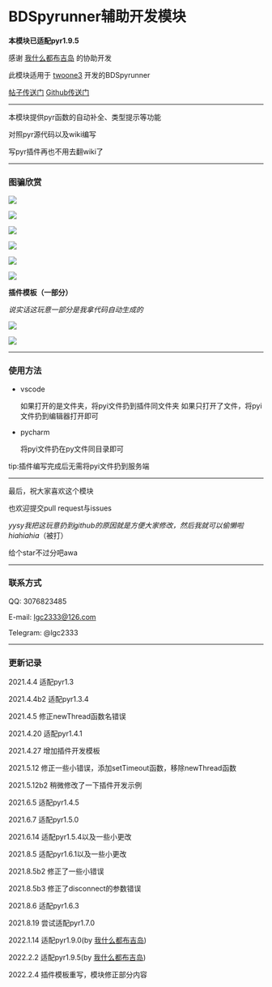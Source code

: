 # BDSpyrunner辅助开发模块

**本模块已适配pyr1.9.5**

感谢 [我什么都布吉岛](https://github.com/The-Flash5) 的协助开发

此模块适用于 [twoone3](https://github.com/twoone-3) 开发的BDSpyrunner

[帖子传送门](https://www.minebbs.com/threads/bdspyrunner-python.5949)
[Github传送门](https://github.com/twoone-3/BDSpyrunner)

----

本模块提供pyr函数的自动补全、类型提示等功能

对照pyr源代码以及wiki编写

写pyr插件再也不用去翻wiki了

----

### 图骗欣赏

![](./readme/module1.png)

![](./readme/module2.png)

![](./readme/module3.png)

![](./readme/module4.png)

![](./readme/module5.png)

![](./readme/module6.png)

**插件模板（一部分）**

*说实话这玩意一部分是我拿代码自动生成的*

![](./readme/plugin_example1.png)

![](./readme/plugin_example2.png)

----

### 使用方法

- vscode

  如果打开的是文件夹，将pyi文件扔到插件同文件夹 如果只打开了文件，将pyi文件扔到编辑器打开即可


- pycharm

  将pyi文件扔在py文件同目录即可

tip:插件编写完成后无需将pyi文件扔到服务端

----

最后，祝大家喜欢这个模块

也欢迎提交pull request与issues

*yysy我把这玩意扔到github的原因就是方便大家修改，然后我就可以偷懒啦hiahiahia*（被打）

给个star不过分吧awa

---

### 联系方式

QQ: 3076823485

E-mail: lgc2333@126.com

Telegram: @lgc2333

----

### 更新记录

2021.4.4 适配pyr1.3

2021.4.4b2 适配pyr1.3.4

2021.4.5 修正newThread函数名错误

2021.4.20 适配pyr1.4.1

2021.4.27 增加插件开发模板

2021.5.12 修正一些小错误，添加setTimeout函数，移除newThread函数

2021.5.12b2 稍微修改了一下插件开发示例

2021.6.5 适配pyr1.4.5

2021.6.7 适配pyr1.5.0

2021.6.14 适配pyr1.5.4以及一些小更改

2021.8.5 适配pyr1.6.1以及一些小更改

2021.8.5b2 修正了一些小错误

2021.8.5b3 修正了disconnect的参数错误

2021.8.6 适配pyr1.6.3

2021.8.19 尝试适配pyr1.7.0

2022.1.14 适配pyr1.9.0(by [我什么都布吉岛](https://github.com/The-Flash5))

2022.2.2 适配pyr1.9.5(by [我什么都布吉岛](https://github.com/The-Flash5))

2022.2.4 插件模板重写，模块修正部分内容